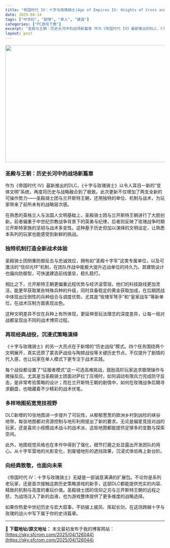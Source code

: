 ```yaml
---
title: "帝国时代 IV：十字与玫瑰骑士|Age of Empires IV: Knights of Cross and Rose|v13.0.4343.0|简体中文|48.66G"
date: 2025-04-14
tags: ["中世纪", "剧情", "单人", "建造"]
categories: ["PC游戏下载"]
excerpt: "圣殿与王朝：历史长河中的战场新篇章 作为《帝国时代 IV》最新推出的DLC，《十字与玫瑰骑士》以令人耳目一新的“变体文明”系统，再度将历史与战略融合到了极致。此次更新不仅增加了两支全新的可操作势力——圣殿骑士团与兰开斯特王朝，还用独特的单位、机制与战术，为玩家带来了前所未有的战略层次感。 在熟悉的英&hellip;"
layout: post
---
```


<img class="aligncenter size-full wp-image-126045" src="https://sky.sfcrom.com/wp-content/uploads/2025/04/2025041403542571.webp" alt="" width="660" height="370" />
<h3 class="" data-start="74" data-end="95">圣殿与王朝：历史长河中的战场新篇章</h3>
<p class="" data-start="97" data-end="223">作为《帝国时代 IV》最新推出的DLC，《十字与玫瑰骑士》以令人耳目一新的“变体文明”系统，再度将历史与战略融合到了极致。此次更新不仅增加了两支全新的可操作势力——圣殿骑士团与兰开斯特王朝，还用独特的单位、机制与战术，为玩家带来了前所未有的战略层次感。</p>
<p class="" data-start="225" data-end="350">在熟悉的英格兰人与法国人文明基础上，圣殿骑士团与兰开斯特王朝进行了大胆创新。前者偏重于中世纪宗教战争背景下的英勇与纪律，后者则反映了玫瑰战争时期兰开斯特家族的坚韧与战术多变性。这种基于历史但加以演绎的文明设定，让熟悉本系列的玩家也能感受到新鲜的挑战。</p>

<h3 class="" data-start="352" data-end="368">独特机制打造全新战术体验</h3>
<p class="" data-start="370" data-end="466">圣殿骑士团侧重防御反击与忠诚效应，拥有如“圣殿十字军”这类专属单位，以及可激活的“信仰光环”机制，在团队作战中能极大提升近战单位的持久力。其建筑设计也偏向防御型，可快速建造前线堡垒，稳扎稳打。</p>
<p class="" data-start="468" data-end="591">相比之下，兰开斯特王朝更偏重远程优势与经济滚雪球。他们的科技路线更加灵活，能更早获取某些特殊兵种的升级，同时具备稳定的黄金获取加成，在后期团战中体现出压倒性的兵种组合与调度优势。尤其是“玫瑰军弩手”和“皇家战车”等新单位，在战术压制方面表现出色。</p>
<p class="" data-start="593" data-end="644">这种文明差异不仅在兵种上有所体现，更延伸至玩法理念的深度差异，让每一局对战都呈现出不同的战术博弈过程。</p>

<h3 class="" data-start="646" data-end="664">再现经典战役，沉浸式策略演绎</h3>
<p class="" data-start="666" data-end="762">《十字与玫瑰骑士》的另一大亮点在于新增的“历史战役”模式。四个任务围绕两个文明展开，真实还原了蒙吉萨战役与陶顿战役等关键历史节点，不仅提升了剧情的代入感，也让玩家在单人模式下更专注于战术实践。</p>
<p class="" data-start="764" data-end="891">每个战役都设置了“征服者模式”这一可选高难挑战，鼓励高阶玩家追求极限操作与微操反应。尤其是当圣殿骑士团面对萨拉丁压境时，如何调动有限兵力完成防守反击，是非常考验策略的设计；而在兰开斯特王朝的剧情中，如何在玫瑰战争后期寻求翻盘，也暗藏着不少精彩的战术伏笔。</p>

<h3 class="" data-start="893" data-end="907">多样地图拓宽竞技视野</h3>
<p class="" data-start="909" data-end="1021">DLC新增的10张地图进一步提升了可玩性，从郁郁葱葱的欧洲乡村到凶险的峡谷地带，每张地图都对资源控制与地形利用提出了新的要求。无论是偏爱竞技对战的玩家，还是喜欢小规模战术战斗的战术派，这些地图都能提供足够多的变数与探索空间。</p>
<p class="" data-start="1023" data-end="1094">此外，地图视觉风格也在本作中得到了强化，细节打磨之处显露出开发团队的用心。从十字军营地的光影变化，到废墟地形的遮挡效果，沉浸式体验再上新台阶。</p>

<h3 class="" data-start="1096" data-end="1114">向经典致敬，也面向未来</h3>
<p class="" data-start="1116" data-end="1257">《帝国时代 IV：十字与玫瑰骑士》无疑是一部诚意满满的扩展包。不论你是系列老玩家，还是首次接触这款历史策略游戏的新手，这部DLC都能提供充实的内容、精致的机制与高度的重玩价值。圣殿骑士团的信仰之刃与兰开斯特王朝的远程之怒，为战场注入了新的血液，也为游戏整体提供了更多维度的战略选择。</p>
<p class="" data-start="1259" data-end="1312">如果你热爱中世纪历史与宏大叙事，不妨披上披风、挥起长剑，在这场跨越十字与玫瑰的战火中写下属于你的史诗篇章。</p>

---
📖 **下载地址/原文地址：** 本文最初发布于我的博客网站：[https://sky.sfcrom.com/2025/04/126044](https://sky.sfcrom.com/2025/04/126044)
